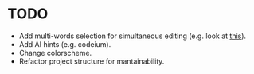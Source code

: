 # TODO

* Add multi-words selection for simultaneous editing (e.g. look at [this](https://github.com/mg979/vim-visual-multi)).
* Add AI hints (e.g. codeium).
* Change colorscheme.
* Refactor project structure for mantainability.

